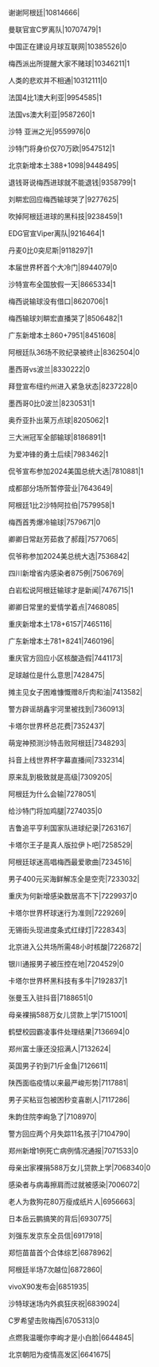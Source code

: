 谢谢阿根廷|10814666|

曼联官宣C罗离队|10707479|1

中国正在建设月球互联网|10385526|0

梅西派出所提醒大家不赌球|10346211|1

人类的悲欢并不相通|10312111|0

法国4比1澳大利亚|9954585|1

法国vs澳大利亚|9587260|1

沙特 亚洲之光|9559976|0

沙特门将身价仅70万欧|9547512|1

北京新增本土388+1098|9448495|

退钱哥说梅西进球就不能退钱|9358799|1

刘畊宏回应梅西输球哭了|9277625|

吹掉阿根廷进球的黑科技|9238459|1

EDG官宣Viper离队|9216464|1

丹麦0比0突尼斯|9118297|1

本届世界杯首个大冷门|8944079|0

沙特宣布全国放假一天|8665334|1

梅西说输球没有借口|8620706|1

梅西输球刘畊宏直播哭了|8506482|1

广东新增本土860+7951|8451608|

阿根廷队36场不败纪录被终止|8362504|0

墨西哥vs波兰|8330222|0

拜登宣布纽约州进入紧急状态|8237228|0

墨西哥0比0波兰|8230531|1

奥乔亚扑出莱万点球|8205062|1

三大洲冠军全部输球|8186891|1

为爱冲锋的勇士后续|7983462|1

侃爷宣布参加2024美国总统大选|7810881|1

成都部分场所暂停营业|7643649|

阿根廷1比2沙特阿拉伯|7579958|1

梅西首秀爆冷输球|7579671|0

卿卿日常赵芳茹救了郝葭|7577065|

侃爷称参加2024美总统大选|7536842|

四川新增省内感染者875例|7506769|

白岩松说阿根廷输球才是新闻|7476715|1

卿卿日常里的爱情学着点|7468085|

重庆新增本土178+6157|7465116|

广东新增本土781+8241|7460196|

重庆官方回应小区核酸造假|7441173|

足球越位是什么意思|7428475|

摊主见女子困难慷慨赠8斤肉和油|7413582|

警方辟谣胡鑫宇河里被找到|7360913|

卡塔尔世界杯总花费|7352437|

萌宠神预测沙特击败阿根廷|7348293|

抖音上线世界杯字幕直播间|7332314|

原来乱到极致就是高级|7309205|

阿根廷为什么会输|7278051|

给沙特门将加鸡腿|7274035|0

吉鲁追平亨利国家队进球纪录|7263167|

卡塔尔王子是真人版拉伊卜吧|7258529|

阿根廷球迷高唱梅西最爱歌曲|7234516|

男子400元买海鲜解冻全是空壳|7233032|

重庆为何新增感染数居高不下|7229937|0

卡塔尔世界杯球迷行为准则|7229269|

无锡街头现进度条式红绿灯|7228343|

北京进入公共场所需48小时核酸|7226872|

银川通报男子被压控在地|7204529|0

卡塔尔世界杯黑科技有多牛|7192837|1

张曼玉入驻抖音|7188651|0

母亲裸捐588万女儿贷款上学|7151001|

鹤壁校园霸凌事件处理结果|7136694|0

郑州富士康还没招满人|7132624|

英国男子钓到71斤金鱼|7126611|

陕西面临疫情以来最严峻形势|7117881|

男子买粘豆包被困秒变喜剧人|7117286|

朱韵住院李峋急了|7108970|

警方回应两个月失踪11名孩子|7104790|

郑州新增1例死亡病例情况通报|7071533|0

母亲出家裸捐588万女儿贷款上学|7068340|0

感染者与病毒擦肩而过就被感染|7006072|

老人为救狗花80万瘦成纸片人|6956663|

日本岳云鹏搞笑的背后|6930775|

刘强东发京东全员信|6917918|

郑恺苗苗首个合体综艺|6878962|

阿根廷半场7次越位|6872860|

vivoX90发布会|6851935|

沙特球迷场内外疯狂庆祝|6839024|

C罗希望击败梅西|6705313|0

点燃我温暖你李峋才是小白脸|6644845|

北京朝阳为疫情高发区|6641675|

